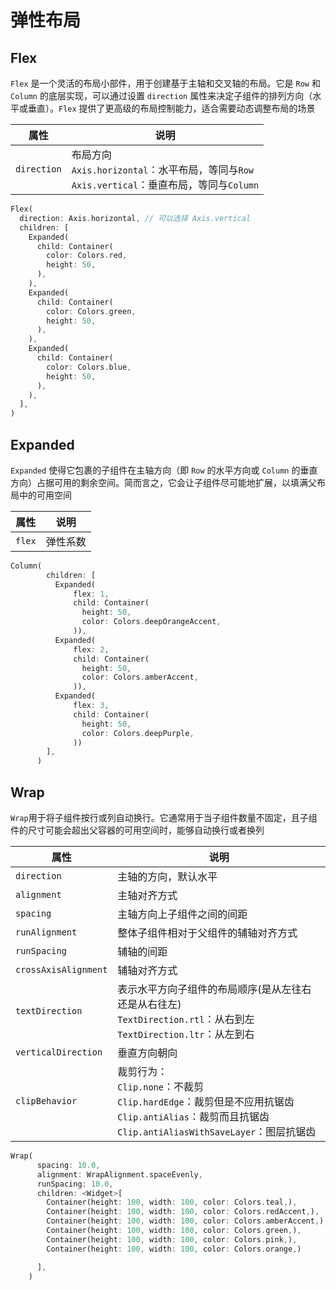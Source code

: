 # 弹性布局



## Flex

`Flex` 是一个灵活的布局小部件，用于创建基于主轴和交叉轴的布局。它是 `Row` 和 `Column` 的底层实现，可以通过设置 `direction` 属性来决定子组件的排列方向（水平或垂直）。`Flex` 提供了更高级的布局控制能力，适合需要动态调整布局的场景

| 属性        | 说明                                                         |
| ----------- | ------------------------------------------------------------ |
| `direction` | 布局方向<br/>`Axis.horizontal`：水平布局，等同与`Row`<br/>`Axis.vertical`：垂直布局，等同与`Column` |

```dart
Flex(
  direction: Axis.horizontal, // 可以选择 Axis.vertical
  children: [
    Expanded(
      child: Container(
        color: Colors.red,
        height: 50,
      ),
    ),
    Expanded(
      child: Container(
        color: Colors.green,
        height: 50,
      ),
    ),
    Expanded(
      child: Container(
        color: Colors.blue,
        height: 50,
      ),
    ),
  ],
)
```



## Expanded

`Expanded` 使得它包裹的子组件在主轴方向（即 `Row` 的水平方向或 `Column` 的垂直方向）占据可用的剩余空间。简而言之，它会让子组件尽可能地扩展，以填满父布局中的可用空间

| 属性   | 说明     |
| ------ | -------- |
| `flex` | 弹性系数 |

```dart
Column(
        children: [
          Expanded(
              flex: 1,
              child: Container(
                height: 50,
                color: Colors.deepOrangeAccent,
              )),
          Expanded(
              flex: 2,
              child: Container(
                height: 50,
                color: Colors.amberAccent,
              )),
          Expanded(
              flex: 3,
              child: Container(
                height: 50,
                color: Colors.deepPurple,
              ))
        ],
      )
```



## Wrap

`Wrap`用于将子组件按行或列自动换行。它通常用于当子组件数量不固定，且子组件的尺寸可能会超出父容器的可用空间时，能够自动换行或者换列

| 属性                 | 说明                                                         |
| -------------------- | ------------------------------------------------------------ |
| `direction`          | 主轴的方向，默认水平                                         |
| `alignment`          | 主轴对齐方式                                                 |
| `spacing`            | 主轴方向上子组件之间的间距                                   |
| `runAlignment`       | 整体子组件相对于父组件的辅轴对齐方式                         |
| `runSpacing`         | 辅轴的间距                                                   |
| `crossAxisAlignment` | 辅轴对齐方式                                                 |
| `textDirection`      | 表示水平方向子组件的布局顺序(是从左往右还是从右往左) <br/>`TextDirection.rtl`：从右到左<br/>`TextDirection.ltr`：从左到右 |
| `verticalDirection`  | 垂直方向朝向                                                 |
| `clipBehavior`       | 裁剪行为：<br/>`Clip.none`：不裁剪 <br/>`Clip.hardEdge`：裁剪但是不应用抗锯齿<br/>`Clip.antiAlias`：裁剪而且抗锯齿<br/>`Clip.antiAliasWithSaveLayer`：图层抗锯齿 |

```dart
Wrap(
      spacing: 10.0,
      alignment: WrapAlignment.spaceEvenly,
      runSpacing: 10.0,
      children: <Widget>[
        Container(height: 100, width: 100, color: Colors.teal,),
        Container(height: 100, width: 100, color: Colors.redAccent,),
        Container(height: 100, width: 100, color: Colors.amberAccent,),
        Container(height: 100, width: 100, color: Colors.green,),
        Container(height: 100, width: 100, color: Colors.pink,),
        Container(height: 100, width: 100, color: Colors.orange,)

      ],
    )
```


